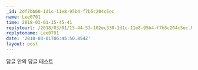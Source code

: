 ```yaml
---
_id: 2df7bb60-1d1c-11e8-95b4-f7b5c204c5ec
name: Lee0701
time: 2018-03-01-15-45-41
replytourl: /2018/03/01/15-44-53-102ec330-1d1c-11e8-95b4-f7b5c204c5ec.html
replytoname: Lee0701
date: '2018-03-01T06:45:50.854Z'
layout: post
---
```

답글 안의 답글 테스트
